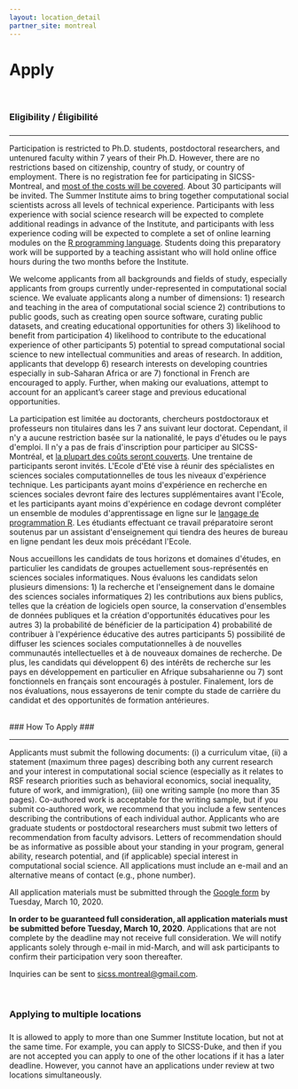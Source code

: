```yaml
---
layout: location_detail
partner_site: montreal
---
```


<h1 class="display-4">Apply</h1>
<br />

### Eligibility / Éligibilité
### <a name="eligibility"></a>

---

Participation is restricted to Ph.D. students, postdoctoral researchers, and untenured faculty within 7 years of their Ph.D. However, there are no restrictions based on citizenship, country of study, or country of employment. There is no registration fee for participating in SICSS-Montreal, and [most of the costs will be covered](https://compsocialscience.github.io/summer-institute/2020/montreal/travel). About 30 participants will be invited. The Summer Institute aims to bring together computational social scientists across all levels of technical experience. Participants with less experience with social science research will be expected to complete additional readings in advance of the Institute, and participants with less experience coding will be expected to complete a set of online learning modules on the [R programming language](https://compsocialscience.github.io/summer-institute/2020/montreal/pre_arrival). Students doing this preparatory work will be supported by a teaching assistant who will hold online office hours during the two months before the Institute.

We welcome applicants from all backgrounds and fields of study, especially applicants from groups currently under-represented in computational social science. We evaluate applicants along a number of dimensions: 1) research and teaching in the area of computational social science 2) contributions to public goods, such as creating open source software, curating public datasets, and creating educational opportunities for others 3) likelihood to benefit from participation 4) likelihood to contribute to the educational experience of other participants 5) potential to spread computational social science to new intellectual communities and areas of research. In addition, applicants that developp  6) research interests on developing countries especially in sub-Saharan Africa or are 7) fonctional in French are encouraged to apply. Further, when making our evaluations, attempt to account for an applicant’s career stage and previous educational opportunities.

La participation est limitée au doctorants, chercheurs postdoctoraux et professeurs non titulaires dans les 7 ans suivant leur doctorat. Cependant, il n'y a aucune restriction basée sur la nationalité, le pays d'études ou le pays d'emploi. Il n'y a pas de frais d'inscription pour participer au SICSS-Montréal, et [la plupart des coûts seront couverts](https://compsocialscience.github.io/summer-institute/2020/montreal/travel). Une trentaine de participants seront invités. L'Ecole d'Eté vise à réunir des spécialistes en sciences sociales computationnelles de tous les niveaux d'expérience technique. Les participants ayant moins d'expérience en recherche en sciences sociales devront faire des lectures supplémentaires avant l'Ecole, et les participants ayant moins d'expérience en codage devront compléter un ensemble de modules d'apprentissage en ligne sur le [langage de programmation R](https://compsocialscience.github.io/summer-institute/2020/montreal/pre_arrival). Les étudiants effectuant ce travail préparatoire seront soutenus par un assistant d'enseignement qui tiendra des heures de bureau en ligne pendant les deux mois précédant l'Ecole.

Nous accueillons les candidats de tous horizons et domaines d'études, en particulier les candidats de groupes actuellement sous-représentés en sciences sociales informatiques. Nous évaluons les candidats selon plusieurs dimensions: 1) la recherche et l'enseignement dans le domaine des sciences sociales informatiques 2) les contributions aux biens publics, telles que la création de logiciels open source, la conservation d'ensembles de données publiques et la création d'opportunités éducatives pour les autres 3) la probabilité de bénéficier de la participation 4) probabilité de contribuer à l'expérience éducative des autres participants 5) possibilité de diffuser les sciences sociales computationnelles à de nouvelles communautés intellectuelles et à de nouveaux domaines de recherche. De plus, les candidats qui développent 6) des intérêts de recherche sur les pays en développement en particulier en Afrique subsaharienne ou 7) sont fonctionnels en français sont encouragés à postuler. Finalement, lors de nos évaluations, nous essayerons de tenir compte du stade de carrière du candidat et des opportunités de formation antérieures.

<br />
### How To Apply
### <a name="how_to_apply"></a>

---

Applicants must submit the following documents: (i) a curriculum vitae, (ii) a statement (maximum three pages) describing both any current research and your interest in computational social science (especially as it relates to RSF research priorities such as behavioral economics, social inequality, future of work, and immigration), (iii) one writing sample (no more than 35 pages). Co-authored work is acceptable for the writing sample, but if you submit co-authored work, we recommend that you include a few sentences describing the contributions of each individual author. Applicants who are graduate students or postdoctoral researchers must submit two letters of recommendation from faculty advisors. Letters of recommendation should be as informative as possible about your standing in your program, general ability, research potential, and (if applicable) special interest in computational social science. All applications must include an e-mail and an alternative means of contact (e.g., phone number). 

All application materials must be submitted through the [Google form](https://docs.google.com/forms/d/e/1FAIpQLSdkjU5wQzPD7pgrjhlTQklNWQj0hsk_obqVSszy3ZsiKo08dw/viewform) by Tuesday, March 10, 2020.

**In order to be guaranteed full consideration, all application materials must be submitted before Tuesday, March 10, 2020**. Applications that are not complete by the deadline may not receive full consideration. We will notify applicants solely through e-mail in mid-March, and will ask participants to confirm their participation very soon thereafter.

Inquiries can be sent to <sicss.montreal@gmail.com>.

<br />

### Applying to multiple locations
### <a name="applying_to_multiple_locations"></a>
It is allowed to apply to more than one Summer Institute location, but not at the same time. For example, you can apply to SICSS-Duke, and then if you are not accepted you can apply to one of the other locations if it has a later deadline. However, you cannot have an applications under review at two locations simultaneously.


